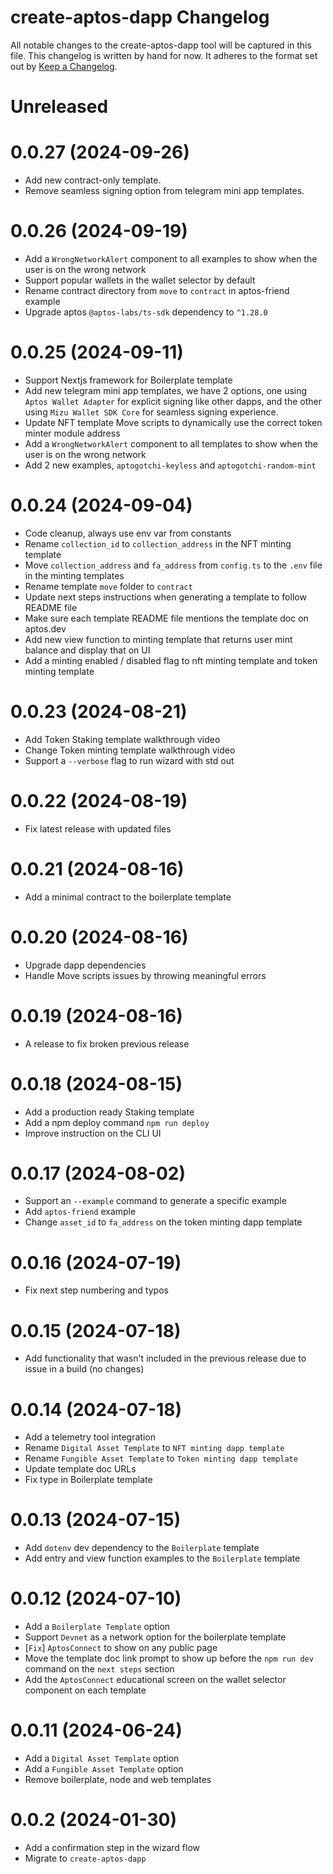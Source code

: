 # create-aptos-dapp Changelog

All notable changes to the create-aptos-dapp tool will be captured in this file. This changelog is written by hand for now. It adheres to the format set out by [Keep a Changelog](https://keepachangelog.com/en/1.0.0/).

# Unreleased

# 0.0.27 (2024-09-26)

- Add new contract-only template.
- Remove seamless signing option from telegram mini app templates.

# 0.0.26 (2024-09-19)

- Add a `WrongNetworkAlert` component to all examples to show when the user is on the wrong network
- Support popular wallets in the wallet selector by default
- Rename contract directory from `move` to `contract` in aptos-friend example
- Upgrade aptos `@aptos-labs/ts-sdk` dependency to `^1.28.0`

# 0.0.25 (2024-09-11)

- Support Nextjs framework for Boilerplate template
- Add new telegram mini app templates, we have 2 options, one using `Aptos Wallet Adapter` for explicit signing like other dapps, and the other using `Mizu Wallet SDK Core` for seamless signing experience.
- Update NFT template Move scripts to dynamically use the correct token minter module address
- Add a `WrongNetworkAlert` component to all templates to show when the user is on the wrong network
- Add 2 new examples, `aptogotchi-keyless` and `aptogotchi-random-mint`

# 0.0.24 (2024-09-04)

- Code cleanup, always use env var from constants
- Rename `collection_id` to `collection_address` in the NFT minting template
- Move `collection_address` and `fa_address` from `config.ts` to the `.env` file in the minting templates
- Rename template `move` folder to `contract`
- Update next steps instructions when generating a template to follow README file
- Make sure each template README file mentions the template doc on aptos.dev
- Add new view function to minting template that returns user mint balance and display that on UI
- Add a minting enabled / disabled flag to nft minting template and token minting template

# 0.0.23 (2024-08-21)

- Add Token Staking template walkthrough video
- Change Token minting template walkthrough video
- Support a `--verbose` flag to run wizard with std out

# 0.0.22 (2024-08-19)

- Fix latest release with updated files

# 0.0.21 (2024-08-16)

- Add a minimal contract to the boilerplate template

# 0.0.20 (2024-08-16)

- Upgrade dapp dependencies
- Handle Move scripts issues by throwing meaningful errors

# 0.0.19 (2024-08-16)

- A release to fix broken previous release

# 0.0.18 (2024-08-15)

- Add a production ready Staking template
- Add a npm deploy command `npm run deploy`
- Improve instruction on the CLI UI

# 0.0.17 (2024-08-02)

- Support an `--example` command to generate a specific example
- Add `aptos-friend` example
- Change `asset_id` to `fa_address` on the token minting dapp template

# 0.0.16 (2024-07-19)

- Fix next step numbering and typos

# 0.0.15 (2024-07-18)

- Add functionality that wasn't included in the previous release due to issue in a build (no changes)

# 0.0.14 (2024-07-18)

- Add a telemetry tool integration
- Rename `Digital Asset Template` to `NFT minting dapp template`
- Rename `Fungible Asset Template` to `Token minting dapp template`
- Update template doc URLs
- Fix type in Boilerplate template

# 0.0.13 (2024-07-15)

- Add `dotenv` dev dependency to the `Boilerplate` template
- Add entry and view function examples to the `Boilerplate` template

# 0.0.12 (2024-07-10)

- Add a `Boilerplate Template` option
- Support `Devnet` as a network option for the boilerplate template
- [`Fix`] `AptosConnect` to show on any public page
- Move the template doc link prompt to show up before the `npm run dev` command on the `next steps` section
- Add the `AptosConnect` educational screen on the wallet selector component on each template

# 0.0.11 (2024-06-24)

- Add a `Digital Asset Template` option
- Add a `Fungible Asset Template` option
- Remove boilerplate, node and web templates

# 0.0.2 (2024-01-30)

- Add a confirmation step in the wizard flow
- Migrate to `create-aptos-dapp`
